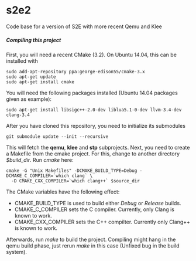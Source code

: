 # s2e2
Code base for a version of S2E with more recent Qemu and Klee

##### Compiling this project #####

First, you will need a recent CMake (3.2). On Ubuntu 14.04, this can be installed with
```
sudo add-apt-repository ppa:george-edison55/cmake-3.x
sudo apt-get update
sudo apt-get install cmake
```
You will need the following packages installed (Ubuntu 14.04 packages given as example):
```
sudo apt-get install libsigc++-2.0-dev liblua5.1-0-dev llvm-3.4-dev clang-3.4
```
After you have cloned this repository, you need to initialize its submodules
```
git submodule update --init --recursive
```
This will fetch the **qemu**, **klee** and **stp** subprojects.
Next, you need to create a Makefile from the cmake project. For this, change to another directory *$build_dir*.
Run *cmake* here:
```
cmake -G "Unix Makefiles" -DCMAKE_BUILD_TYPE=Debug -DCMAKE_C_COMPILER=`which clang` \
  -D CMAKE_CXX_COMPILER=`which clang++` $source_dir
```
The CMake variables have the following effect:
  * CMAKE_BUILD_TYPE is used to build either *Debug* or *Release* builds.
  * CMAKE_C_COMPILER sets the C compiler. Currently, only Clang is known to work.
  * CMAKE_CXX_COMPILER sets the C++ compilter. Currently only Clang++ is known to work.
  
Afterwards, run *make* to build the project. Compiling might hang in the qemu build phase, just rerun *make* in
this case (Unfixed bug in the build system).
  

